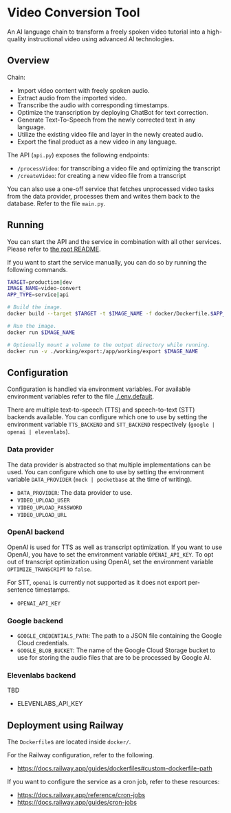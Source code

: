 # Video Conversion Tool

An AI language chain to transform a freely spoken video tutorial into a high-quality instructional video using advanced AI technologies.

## Overview

Chain:

- Import video content with freely spoken audio.
- Extract audio from the imported video.
- Transcribe the audio with corresponding timestamps.
- Optimize the transcription by deploying ChatBot for text correction.
- Generate Text-To-Speech from the newly corrected text in any language.
- Utilize the existing video file and layer in the newly created audio.
- Export the final product as a new video in any language.

The API (`api.py`) exposes the following endpoints:

- `/processVideo`: for transcribing a video file and optimizing the transcript
- `/createVideo`: for creating a new video file from a transcript

You can also use a one-off service that fetches unprocessed video tasks from the data provider, processes them and writes them back to the database. Refer to the file `main.py`.

## Running

You can start the API and the service in combination with all other services. Please refer to [the root README](../README.md).

If you want to start the service manually, you can do so by running the following commands.

```sh
TARGET=production|dev
IMAGE_NAME=video-convert
APP_TYPE=service|api

# Build the image.
docker build --target $TARGET -t $IMAGE_NAME -f docker/Dockerfile.$APP_TYPE

# Run the image.
docker run $IMAGE_NAME

# Optionally mount a volume to the output directory while running.
docker run -v ./working/export:/app/working/export $IMAGE_NAME
```

## Configuration

Configuration is handled via environment variables. For available environment variables refer to the file [./.env.default](`.env.default`).

There are multiple text-to-speech (TTS) and speech-to-text (STT) backends available. You can configure which one to use by setting the environment variable `TTS_BACKEND` and `STT_BACKEND` respectively (`google | openai | elevenlabs`).

### Data provider

The data provider is abstracted so that multiple implementations can be used. You can configure which one to use by setting the environment variable `DATA_PROVIDER` (`mock | pocketbase` at the time of writing).

- `DATA_PROVIDER`: The data provider to use.
- `VIDEO_UPLOAD_USER`
- `VIDEO_UPLOAD_PASSWORD`
- `VIDEO_UPLOAD_URL`

### OpenAI backend

OpenAI is used for TTS as well as transcript optimization. If you want to use OpenAI, you have to set the environment variable `OPENAI_API_KEY`. To opt out of transcript optimization using OpenAI, set the environment variable `OPTIMIZE_TRANSCRIPT` to `false`.

For STT, `openai` is currently not supported as it does not export per-sentence timestamps.

- `OPENAI_API_KEY`

### Google backend

- `GOOGLE_CREDENTIALS_PATH`: The path to a JSON file containing the Google Cloud credentials.
- `GOOGLE_BLOB_BUCKET`: The name of the Google Cloud Storage bucket to use for storing the audio files that are to be processed by Google AI.

### Elevenlabs backend

TBD

- ELEVENLABS_API_KEY

## Deployment using Railway

The `Dockerfile`s are located inside `docker/`.

For the Railway configuration, refer to the following.

- https://docs.railway.app/guides/dockerfiles#custom-dockerfile-path

If you want to configure the service as a cron job, refer to these resources:

- https://docs.railway.app/reference/cron-jobs
- https://docs.railway.app/guides/cron-jobs
